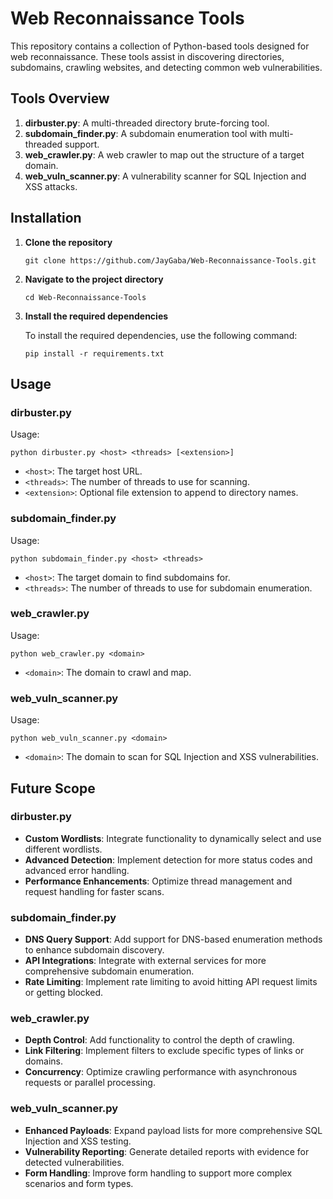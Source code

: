 # Web Reconnaissance Tools

This repository contains a collection of Python-based tools designed for web reconnaissance. These tools assist in discovering directories, subdomains, crawling websites, and detecting common web vulnerabilities.

## Tools Overview

1. **dirbuster.py**: A multi-threaded directory brute-forcing tool.
2. **subdomain_finder.py**: A subdomain enumeration tool with multi-threaded support.
3. **web_crawler.py**: A web crawler to map out the structure of a target domain.
4. **web_vuln_scanner.py**: A vulnerability scanner for SQL Injection and XSS attacks.

## Installation

1. **Clone the repository**
   
   ```
   git clone https://github.com/JayGaba/Web-Reconnaissance-Tools.git
   ```
   
3. **Navigate to the project directory**

    ```
    cd Web-Reconnaissance-Tools
    ```

3. **Install the required dependencies**

    To install the required dependencies, use the following command:
    ```
    pip install -r requirements.txt
    ```
## Usage

### dirbuster.py
Usage: 

```
python dirbuster.py <host> <threads> [<extension>]
```

- `<host>`: The target host URL.
- `<threads>`: The number of threads to use for scanning.
- `<extension>`: Optional file extension to append to directory names.

### subdomain_finder.py
Usage: 

```
python subdomain_finder.py <host> <threads>
```

- `<host>`: The target domain to find subdomains for.
- `<threads>`: The number of threads to use for subdomain enumeration.

### web_crawler.py
Usage: 

```
python web_crawler.py <domain>
```
- `<domain>`: The domain to crawl and map.

### web_vuln_scanner.py
Usage: 

```
python web_vuln_scanner.py <domain>
```

- `<domain>`: The domain to scan for SQL Injection and XSS vulnerabilities.

## Future Scope

### dirbuster.py
- **Custom Wordlists**: Integrate functionality to dynamically select and use different wordlists.
- **Advanced Detection**: Implement detection for more status codes and advanced error handling.
- **Performance Enhancements**: Optimize thread management and request handling for faster scans.

### subdomain_finder.py
- **DNS Query Support**: Add support for DNS-based enumeration methods to enhance subdomain discovery.
- **API Integrations**: Integrate with external services for more comprehensive subdomain enumeration.
- **Rate Limiting**: Implement rate limiting to avoid hitting API request limits or getting blocked.

### web_crawler.py
- **Depth Control**: Add functionality to control the depth of crawling.
- **Link Filtering**: Implement filters to exclude specific types of links or domains.
- **Concurrency**: Optimize crawling performance with asynchronous requests or parallel processing.

### web_vuln_scanner.py
- **Enhanced Payloads**: Expand payload lists for more comprehensive SQL Injection and XSS testing.
- **Vulnerability Reporting**: Generate detailed reports with evidence for detected vulnerabilities.
- **Form Handling**: Improve form handling to support more complex scenarios and form types.


